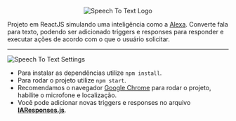 <p align="center">
  <img src="https://i.imgur.com/WWC94g6.png" alt="Speech To Text Logo"/>
</p>

Projeto em ReactJS simulando uma inteligência como a [Alexa](https://www.amazon.com.br/b?ie=UTF8&node=21215956011).
Converte fala para texto, podendo ser adicionado triggers e responses para responder e executar ações de acordo com o que o usuário solicitar.
<hr>
<p align="left">
  <img src="https://i.imgur.com/tGQU2Ii.png" alt="Speech To Text Settings"/>
</p>

- Para instalar as dependências utilize `npm install`.
- Para rodar o projeto utilize `npm start`.
- Recomendamos o navegador [Google Chrome](https://www.google.com/intl/pt-BR/chrome/) para rodar o projeto, habilite o microfone e localização.
- Você pode adicionar novas triggers e responses no arquivo **[IAResponses.js](https://github.com/MateusOFCZ/SpeechToText/blob/master/src/assets/IAResponses.js)**.
